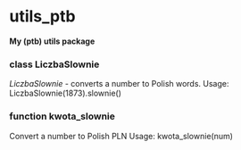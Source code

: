 # utils_ptb
**My (ptb) utils package**

### class LiczbaSlownie
*LiczbaSlownie* - converts a number to Polish words. 
Usage: LiczbaSlownie(1873).slownie()

### function kwota_slownie
Convert a number to Polish PLN
Usage: kwota_slownie(num)
